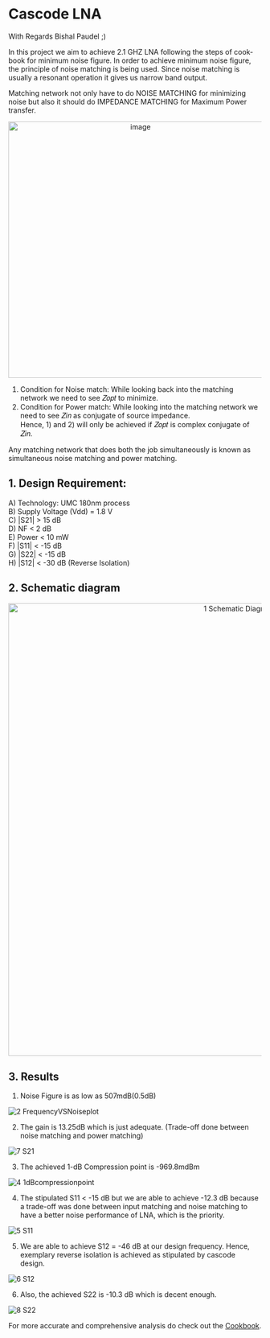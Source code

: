 # Cascode LNA
With Regards Bishal Paudel ;) 

In this project we aim to achieve 2.1 GHZ LNA following the steps of cook-book for minimum noise figure. In order to achieve minimum noise figure, the principle of noise matching is being used. Since noise matching is usually a resonant operation it gives us narrow band output. 

Matching network not only have to do NOISE MATCHING for minimizing noise but also it should do IMPEDANCE MATCHING for Maximum Power transfer.

<p align="center">
<img width="510" alt="image" src="https://user-images.githubusercontent.com/62088646/212983107-9312f85b-2293-4077-9732-5fd2ac3ac1c4.png">
</p>


1) Condition for Noise match: While looking back into the matching network we need to see 𝑍𝑜𝑝𝑡 to minimize. 
2) Condition for Power match: While looking into the matching network we need to see 𝑍𝑖𝑛 as conjugate of source impedance. \
Hence, 1) and 2) will only be achieved if 𝑍𝑜𝑝𝑡 is complex conjugate of 𝑍𝑖𝑛.

Any matching network that does both the job simultaneously is known as simultaneous noise matching and power matching.

## 1. Design Requirement: 

A) Technology: UMC 180nm process <br />
B) Supply Voltage (Vdd) = 1.8 V <br />
C) |S21| > 15 dB <br />
D) NF < 2 dB <br />
E) Power < 10 mW  <br />
F) |S11| < -15 dB  <br />
G) |S22| < -15 dB  <br />
H) |S12| < -30 dB (Reverse Isolation) <br />

## 2. Schematic diagram

<p align="center">
<img width="900" alt="1 Schematic Diagram" src="https://user-images.githubusercontent.com/62088646/213182916-09071518-f56a-49c7-892e-d12fa819f7a7.png">
</p>

## 3. Results

1. Noise Figure is as low as 507mdB(0.5dB)

![2 FrequencyVSNoiseplot](https://user-images.githubusercontent.com/62088646/212979413-b6002076-f52b-43bd-a9a2-c21409e976f4.png)

2. The gain is 13.25dB which is just adequate. (Trade-off done between noise matching and power matching)

![7 S21](https://user-images.githubusercontent.com/62088646/212979475-137242e1-374f-4c91-b915-12986b6d32ad.png)

3. The achieved 1-dB Compression point is -969.8mdBm 

![4 1dBcompressionpoint](https://user-images.githubusercontent.com/62088646/212979719-cf5bc9e9-fa2f-4320-80bd-0704468c4d07.png)

4. The stipulated S11 < -15 dB but we are able to achieve -12.3 dB because a trade-off was done between input matching and noise matching to have a better noise performance of LNA, which is the priority.   

![5 S11](https://user-images.githubusercontent.com/62088646/212984528-3b5fde3d-6c5e-4130-8a62-87fd6fdc36c6.png)

5. We are able to achieve S12 = -46 dB at our design frequency. Hence, exemplary reverse isolation is achieved as stipulated by cascode design.

![6 S12](https://user-images.githubusercontent.com/62088646/212985092-eaaa9eaa-6050-4911-9f65-603dfa71c5f8.png)

6. Also, the achieved S22 is -10.3 dB which is decent enough.

![8 S22](https://user-images.githubusercontent.com/62088646/212985175-c1e1385c-642c-47b9-9c1a-7fe50920a146.png)


For more accurate and comprehensive analysis do check out the [Cookbook](https://github.com/Bishal1022/Analog-IC-Design/blob/main/1.RFIC/1.Narrowband_2.1GHz_LNA/Cook-book_of_LNA.pdf).
